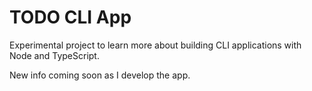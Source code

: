 <h1>TODO CLI App</h1>
<p>Experimental project to learn more about building CLI applications with Node and TypeScript.</p>
<p>New info coming soon as I develop the app.</p>